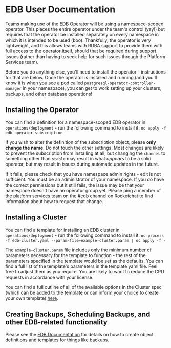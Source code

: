 # EDB User Documentation

Teams making use of the EDB Operator will be using a namespace-scoped operator. This places the entire operator under the team's control (yay!) but requires that the operator be installed separately on every namespace in which it is intended to be used (boo). Thankfully, the operator is very lightweight, and this allows teams with RDBA support to provide them with full access to the operator itself, should that be required during support issues (rather than having to seek help for such issues through the Platform Services team).

Before you do anything else, you'll need to install the operator - instructions for that are below. Once the operator is installed and running (and you'll know it is when you see a pod called `postgresql-operator-controller-manager` in your namespace), you can get to work setting up your clusters, backups, and other database operations!

## Installing the Operator

You can find a definition for a namespace-scoped EDB operator in `operations/deployment` - run the following command to install it: `oc apply -f edb-operator-subscription`

If you wish to alter the definition of the subscription object, please **only change the name**. Do not touch the other settings. Most changes are likely to prevent the subscription from installing at all, but changing the `channel` to something other than `stable` may result in what *appears* to be a solid operator, but may result in issues during automatic updates in the future.

If it fails, please check that you have namespace admin rights - edit is not sufficient. You must be an administrator of your namespace. If you do have the correct permissions but it still fails, the issue may be that your namespace doesn't have an operator group yet. Please ping a member of the platform services team on the #edb channel on Rocketchat to find information about how to request that change.

## Installing a Cluster

You can find a template for installing an EDB cluster in `operations/deployment` - run the following command to install it: 
`oc process -f edb-cluster.yaml --param-file=example-cluster.param | oc apply -f -`

The `example-cluster.param` file includes only the minimum number of parameters necessary for the template to function - the rest of the parameters specified in the template would be set as the defaults. You can find a full list of the template's parameters in the template yaml file. Feel free to adjust them as you require. You are likely to want to reduce the CPU requests in accordance with your license. 

You can find a full outline of all of the available options in the Cluster spec (which can be added to the template or can inform your choice to create your own template) [here](https://www.enterprisedb.com/docs/kubernetes/cloud_native_postgresql/api_reference/#clusterspec).

## Creating Backups, Scheduling Backups, and other EDB-related functionality

Please see the [EDB Documentation](https://www.enterprisedb.com/docs/kubernetes/cloud_native_postgresql/backup_recovery/) for details on how to create object definitions and templates for things like backups.

